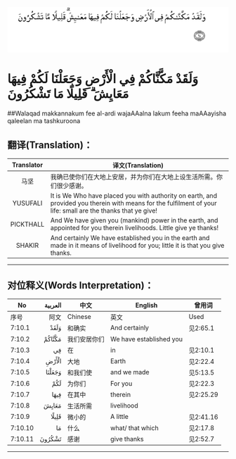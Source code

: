 ![007:010](images/007_010.gif)

# وَلَقَدْ مَكَّنَّاكُمْ فِي الْأَرْضِ وَجَعَلْنَا لَكُمْ فِيهَا مَعَايِشَ ۗ قَلِيلًا مَا تَشْكُرُونَ 

##Walaqad makkannakum fee al-ardi wajaAAalna lakum feeha maAAayisha qaleelan ma tashkuroona 

## 翻译(Translation)：

| Translator | 译文(Translation)                                            |
| :--------: | ------------------------------------------------------------ |
|    马坚    | 我确已使你们在大地上安居，并为你们在大地上设生活所需。你们很少感谢。 |
|  YUSUFALI  | It is We Who have placed you with authority on earth, and provided you therein with means for the fulfilment of your life: small are the thanks that ye give! |
| PICKTHALL  | And We have given you (mankind) power in the earth, and appointed for you therein livelihoods. Little give ye thanks! |
|   SHAKIR   | And certainly We have established you in the earth and made in it means of livelihood for you; little it is that you give thanks. |

---

## 对位释义(Words Interpretation)：

| No   | العربية | 中文    | English | 曾用词 |
| ---- | ------: | ------- | ------- | ------ |
| 序号 |    阿文 | Chinese | 英文    | Used   |
| 7:10.1  | وَلَقَدْ   | 和确实       | And certainly           | 见2:65.1  |
| 7:10.2  | مَكَّنَّاكُمْ | 我们安居你们 | We have established you |           |
| 7:10.3  | فِي     | 在           | in                      | 见2:10.1  |
| 7:10.4  | الْأَرْضِ  | 大地         | Earth                   | 见2:22.4  |
| 7:10.5  | وَجَعَلْنَا | 和我们使     | and we made             | 见5:13.5  |
| 7:10.6  | لَكُمْ    | 为你们       | For you                 | 见2:22.3  |
| 7:10.7  | فِيهَا   | 在其中       | therein                 | 见2:25.29 |
| 7:10.8  | مَعَايِشَ  | 生活所需     | livelihood              |           |
| 7:10.9  | قَلِيلًا  | 微小的       | A little                | 见2:41.16 |
| 7:10.10 | مَا     | 什么         | what/ that which        | 见2:17.8  |
| 7:10.11 | تَشْكُرُونَ | 感谢         | give thanks             | 见2:52.7  |

---

